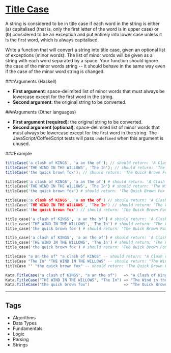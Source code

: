 # [Title Case](https://www.codewars.com/kata/5202ef17a402dd033c000009)

A string is considered to be in title case if each word in the string is either (a) capitalised (that is, only the first letter of the word is in upper case) or (b) considered to be an exception and put entirely into lower case unless it is the first word, which is always capitalised.

Write a function that will convert a string into title case, given an optional list of exceptions (minor words). The list of minor words will be given as a string with each word separated by a space. Your function should ignore the case of the minor words string -- it should behave in the same way even if the case of the minor word string is changed.

###Arguments (Haskell)

- **First argument**: space-delimited list of minor words that must always be lowercase except for the first word in the string.
- **Second argument**: the original string to be converted.

###Arguments (Other languages)

- **First argument (required)**: the original string to be converted.
- **Second argument (optional)**: space-delimited list of minor words that must always be lowercase except for the first word in the string. The JavaScript/CoffeeScript tests will pass `undefined` when this argument is unused.

###Example

```javascript
titleCase('a clash of KINGS', 'a an the of'); // should return: 'A Clash of Kings'
titleCase('THE WIND IN THE WILLOWS', 'The In'); // should return: 'The Wind in the Willows'
titleCase('the quick brown fox'); // should return: 'The Quick Brown Fox'
```

```coffeescript
titleCase('a clash of KINGS', 'a an the of') # should return: 'A Clash of Kings'
titleCase('THE WIND IN THE WILLOWS', 'The In') # should return: 'The Wind in the Willows'
titleCase('the quick brown fox') # should return: 'The Quick Brown Fox'
```

```c
titleCase('a clash of KINGS', 'a an the of') // should return: 'A Clash of Kings'
titleCase('THE WIND IN THE WILLOWS', 'The In') // should return: 'The Wind in the Willows'
titleCase('the quick brown fox') // should return: 'The Quick Brown Fox'
```

```ruby
title_case('a clash of KINGS', 'a an the of') # should return: 'A Clash of Kings'
title_case('THE WIND IN THE WILLOWS', 'The In') # should return: 'The Wind in the Willows'
title_case('the quick brown fox') # should return: 'The Quick Brown Fox'
```

```python
title_case('a clash of KINGS', 'a an the of') # should return: 'A Clash of Kings'
title_case('THE WIND IN THE WILLOWS', 'The In') # should return: 'The Wind in the Willows'
title_case('the quick brown fox') # should return: 'The Quick Brown Fox'
```

```haskell
titleCase "a an the of" "a clash of KINGS" -- should return: "A Clash of Kings"
titleCase "The In" "THE WIND IN THE WILLOWS" -- should return: "The Wind in the Willows"
titleCase "" "the quick brown fox" -- should return: "The Quick Brown Fox"
```

```csharp
Kata.TitleCase("a clash of KINGS", "a an the of")   => "A Clash of Kings"
Kata.TitleCase("THE WIND IN THE WILLOWS", "The In") => "The Wind in the Willows"
Kata.TitleCase("the quick brown fox")               => "The Quick Brown Fox"
```

---

## Tags

- Algorithms
- Data Types
- Fundamentals
- Logic
- Parsing
- Strings

